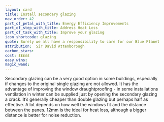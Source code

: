 ```yaml
---
layout: card
title: Install secondary glazing
nav_order: 42
part_of_petal_with_title: Energy Efficiency Improvements
part_of_step_with_title: Address Heat Loss
part_of_task_with_title: Improve your glazing
icon_shortcode: glazing
quote: Surely we all have a responsibility to care for our Blue Planet. The future of humanity and indeed, all life on earth, now depends on us.
attribution:  Sir David Attenborough
carbon_stars: 
cost: £££££
easy_wins: 
magic_wand: 
---
```


<p>Secondary glazing can be a very good option in some buildings, especially if changes to the original single glazing are not allowed. It has the advantage of improving the window draughtproofing - in some installations ventilation in winter can be supplied just by opening the secondary glazing a crack. It’s generally cheaper than double glazing but perhaps half as effective. A lot depends on how well the windows fit and the distance between the panes. 12mm is the ideal for heat loss, although a bigger distance is better for noise reduction. </p> 
